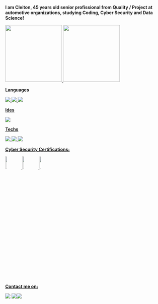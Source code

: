 <strong>I am Cleiton, 45 years old senior profissional from Quality / Project at automotive organizations, studying Coding, Cyber Security and Data Science!</strong>

<div>
<a href="https://github.com/D">
<img loading="lazy" height="180em" src="https://github-readme-stats.vercel.app/api/top-langs/?username=DEMELOC&layout=compact&langs_count=7&theme=shadow_blue"/>
<img loading="lazy" height="180em" src="https://github-readme-stats.vercel.app/api?username=DEMELOC&show_icons=true&theme=shadow_blue&include_all_commits=true&count_private=true"/>
</div>

<strong>Languages</strong>

<img src ="https://img.shields.io/badge/javascript-%23323330.svg?style=for-the-badge&logo=javascript&logoColor=%23F7DF1E"> <img src ="https://img.shields.io/badge/c++-%2300599C.svg?style=for-the-badge&logo=c%2B%2B&logoColor=white"> <img src ="https://img.shields.io/badge/Python-FFD43B?style=for-the-badge&logo=python&logoColor=blue"> 

<strong>Ides</strong>

<img src="https://img.shields.io/badge/VSCode-0078D4?style=for-the-badge&logo=visual%20studio%20code&logoColor=white"> 

<strong>Techs</strong>

<img src="https://img.shields.io/badge/GIT-E44C30?style=for-the-badge&logo=git&logoColor=white">  <img src="https://img.shields.io/badge/GitHub-100000?style=for-the-badge&logo=github&logoColor=white"> <img src="https://img.shields.io/badge/Jira-0052CC?style=for-the-badge&logo=Jira&logoColor=white">


<strong>Cyber Security Certifications:</strong>

<a href="https://aspen.eccouncil.org/VerifyBadge?type=certification&a=remcrGHHKFzEpecZ4DErX106ZnMxJqW2TUZrTjJi3Y0="><img src="https://aspen.eccouncil.org/Content/Badges/CertifiedBadges/CSCU_BB8BB6E9DDE8.png" width=10% height=10%>
<a href="https://www.credly.com/badges/0e22955b-b376-4e83-92b9-cd9ef476484e/public_url" width=10% height=10%><img src="https://images.credly.com/size/110x110/images/054913b2-e271-49a2-a1a4-9bf1c1f9a404/CyberEssentials.png" width=10% height=10%>
<a href="https://www.credly.com/badges/d555f585-6ba2-4b1e-8949-6727d994780d"><img src="https://images.credly.com/size/680x680/images/af8c6b4e-fc31-47c4-8dcb-eb7a2065dc5b/I2CS__1_.png" width=10% height=10%>

<strong>Contact me on:</strong>

<a aria-label="Chat on WhatsApp" href="https://wa.me/5519971014482"><img src="https://img.shields.io/badge/WhatsApp-25D366?style=for-the-badge&logo=whatsapp&logoColor=white" target="_blank"></a> <a href="mailto:cleitonmoraisdemelo@gmail.com"><img src="https://img.shields.io/badge/Gmail-D14836?style=for-the-badge&logo=gmail&logoColor=white" target="_blank"></a><a href="https://www.linkedin.com/in/cleitonmoraisdemelo"><img src="https://img.shields.io/badge/LinkedIn-0077B5?style=for-the-badge&logo=linkedin&logoColor=white" target="_blank"></a>
